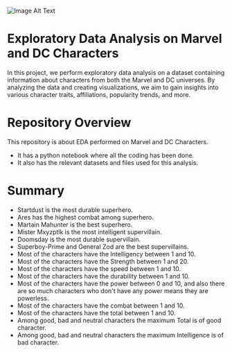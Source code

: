 ![Image Alt Text](https://github.com/GayasuddinMohd/Exploratory-Data-Analysis-on-Marvel-and-DC-Characters/blob/main/marvel-and-dc-image.jpg?raw=true)

# Exploratory Data Analysis on Marvel and DC Characters
In this project, we perform exploratory data analysis on a dataset containing information about characters from both the Marvel and DC universes. By analyzing the data and creating visualizations, we aim to gain insights into various character traits, affiliations, popularity trends, and more.

# Repository Overview
This repository is about EDA performed on Marvel and DC Characters.
   - It has a python notebook where all the coding has been done.
   - It also has the relevant datasets and files used for this analysis.

# Summary
* Startdust is the most durable superhero.
* Ares has the highest combat among superhero.
* Martain Mahunter is the best superhero.
* Mister Mxyzptlk is the most intelligent supervillain.
* Doomsday is the most durable supervillain.
* Superboy-Prime and General Zod are the best supervillains.
* Most of the characters have the Intelligency between 1 and 10.
* Most of the characters have the Strength between 1 and 20.
* Most of the characters have the speed between 1 and 10.
* Most of the characters have the durability between 1 and 10.
* Most of the characters have the power between 0 and 10, and also there are so much characters who don't have any power means they are powerless.
* Most of the characters have the combat between 1 and 10.
* Most of the characters have the total between 1 and 10.
* Among good, bad and neutral characters the maximum Total is of good character.
* Among good, bad and neutral characters the maximum Intelligence is of bad character.
